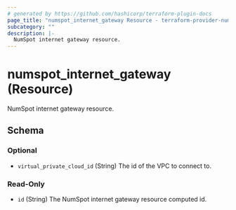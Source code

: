 ```yaml
---
# generated by https://github.com/hashicorp/terraform-plugin-docs
page_title: "numspot_internet_gateway Resource - terraform-provider-numspot"
subcategory: ""
description: |-
  NumSpot internet gateway resource.
---
```


# numspot_internet_gateway (Resource)

NumSpot internet gateway resource.



<!-- schema generated by tfplugindocs -->
## Schema

### Optional

- `virtual_private_cloud_id` (String) The id of the VPC to connect to.

### Read-Only

- `id` (String) The NumSpot internet gateway resource computed id.
